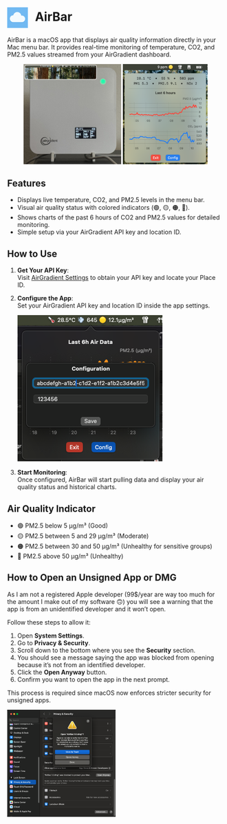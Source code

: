 <h1>
  <img src="https://github.com/mmazzanti/AirBar/blob/2484037408380c42d051749009feea530ea3c478/Images/AirBar.png" alt="AirBar Logo" width="48" height="48" style="vertical-align:middle; margin-right:10px;">
  AirBar
</h1>


AirBar is a macOS app that displays air quality information directly in your Mac menu bar. It provides real-time monitoring of temperature, CO2, and PM2.5 values streamed from your AirGradient dashboard.

<p align="center">
  <img src="https://github.com/mmazzanti/AirBar/blob/0891add32d9f917e07e3efbc040297c2881d6277/Images/AirBar_pres.jpeg" width="45%" />
  <img src="https://github.com/mmazzanti/AirBar/blob/bd73431dfd369e98e043392d82439ca368f9af81/Images/airgradient-dashboard-v1.0.2.png" width="39.2%" />
</p>

## Features

- Displays live temperature, CO2, and PM2.5 levels in the menu bar.
- Visual air quality status with colored indicators (🟢, 🟡, 🟠, 🔴).
- Shows charts of the past 6 hours of CO2 and PM2.5 values for detailed monitoring.
- Simple setup via your AirGradient API key and location ID.

## How to Use

1. **Get Your API Key**:  
   Visit [AirGradient Settings](https://app.airgradient.com/settings/place?tab=4) to obtain your API key and locate your Place ID.

2. **Configure the App**:  
   Set your AirGradient API key and location ID inside the app settings.

   ![Configuration Screen](https://github.com/mmazzanti/AirBar/blob/2484037408380c42d051749009feea530ea3c478/Images/configure.png)

3. **Start Monitoring**:  
   Once configured, AirBar will start pulling data and display your air quality status and historical charts.

## Air Quality Indicator

- 🟢 PM2.5 below 5 µg/m³ (Good)
- 🟡 PM2.5 between 5 and 29 µg/m³ (Moderate)
- 🟠 PM2.5 between 30 and 50 µg/m³ (Unhealthy for sensitive groups)
- 🔴 PM2.5 above 50 µg/m³ (Unhealthy)

## How to Open an Unsigned App or DMG

As I am not a registered Apple developer (99$/year are way too much for the amount I make out of my software 🙃) you will see a warning that the app is from an unidentified developer and it won’t open.

Follow these steps to allow it:

1. Open **System Settings**.
2. Go to **Privacy & Security**.
3. Scroll down to the bottom where you see the **Security** section.
4. You should see a message saying the app was blocked from opening because it’s not from an identified developer.
5. Click the **Open Anyway** button.
6. Confirm you want to open the app in the next prompt.

This process is required since macOS now enforces stricter security for unsigned apps.

<img src="https://github.com/mmazzanti/AirBar/blob/9a248ebb5a2bc421821f275a493b0baf2c83344b/Images/non-registered-apple.png" alt="How to open unsigned app" width="50%">
